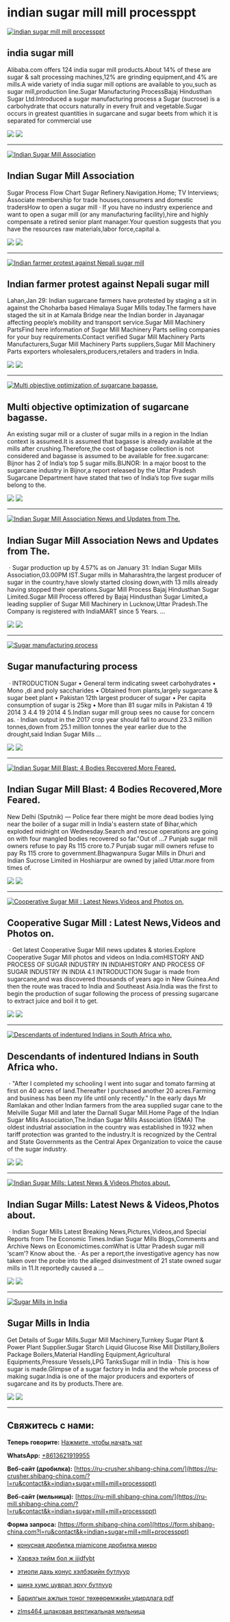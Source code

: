# indian sugar mill mill processppt

<a href="https://swt.shibang-china.com/?l=ru&img&k=indian+sugar+mill+mill+processppt" target="_blank">![indian sugar mill mill processppt](http://static.shibang-china.com/all-800x300/1203.jpg)</a>

## india sugar mill
Alibaba.com offers 124 india sugar mill products.About 14% of these are sugar &amp; salt processing machines,12% are grinding equipment,and 4% are mills.A wide variety of india sugar mill options are available to you,such as sugar mill,production line.Sugar Manufacturing ProcessBajaj Hindusthan Sugar Ltd.Introduced a sugar manufacturing process a Sugar (sucrose) is a carbohydrate that occurs naturally in every fruit and vegetable.Sugar occurs in greatest quantities in sugarcane and sugar beets from which it is separated for commercial use


<a href="https://whatsapp.shibangsoft.com/WhatsApp.php" target="_blank" title="WhatsApp">![](http://static.shibang-china.com/icon/whatsapp.png)</a> <a href="https://swt.shibang-china.com/?l=ru&icon&k=indian+sugar+mill+mill+processppt" target="_blank">![](http://static.shibang-china.com/icon/chat-ru.png)</a>

---

<a href="https://swt.shibang-china.com/?l=ru&img&k=indian+sugar+mill+mill+processppt" target="_blank">![Indian Sugar Mill Association](http://static.shibang-china.com/all-800x300/157.jpg)</a>

## Indian Sugar Mill Association
Sugar Process Flow Chart Sugar Refinery.Navigation.Home; TV Interviews; Associate membership for trade houses,consumers and domestic tradersHow to open a sugar mill&nbsp;&#0183;&#32;If you have no industry experience and want to open a sugar mill (or any manufacturing facility),hire and highly compensate a retired senior plant manager.Your question suggests that you have the resources raw materials,labor force,capital a.


<a href="https://whatsapp.shibangsoft.com/WhatsApp.php" target="_blank" title="WhatsApp">![](http://static.shibang-china.com/icon/whatsapp.png)</a> <a href="https://swt.shibang-china.com/?l=ru&icon&k=indian+sugar+mill+mill+processppt" target="_blank">![](http://static.shibang-china.com/icon/chat-ru.png)</a>

---

<a href="https://swt.shibang-china.com/?l=ru&img&k=indian+sugar+mill+mill+processppt" target="_blank">![Indian farmer protest against Nepali sugar mill](http://static.shibang-china.com/all-800x300/670.jpg)</a>

## Indian farmer protest against Nepali sugar mill
Lahan,Jan 29: Indian sugarcane farmers have protested by staging a sit in against the Choharba based Himalaya Sugar Mills today.The farmers have staged the sit in at Kamala Bridge near the Indian border in Jayanagar affecting people’s mobility and transport service.Sugar Mill Machinery PartsFind here information of Sugar Mill Machinery Parts selling companies for your buy requirements.Contact verified Sugar Mill Machinery Parts Manufacturers,Sugar Mill Machinery Parts suppliers,Sugar Mill Machinery Parts exporters wholesalers,producers,retailers and traders in India.


<a href="https://whatsapp.shibangsoft.com/WhatsApp.php" target="_blank" title="WhatsApp">![](http://static.shibang-china.com/icon/whatsapp.png)</a> <a href="https://swt.shibang-china.com/?l=ru&icon&k=indian+sugar+mill+mill+processppt" target="_blank">![](http://static.shibang-china.com/icon/chat-ru.png)</a>

---

<a href="https://swt.shibang-china.com/?l=ru&img&k=indian+sugar+mill+mill+processppt" target="_blank">![Multi objective optimization of sugarcane bagasse.](http://static.shibang-china.com/all-800x300/827.jpg)</a>

## Multi objective optimization of sugarcane bagasse.
An existing sugar mill or a cluster of sugar mills in a region in the Indian context is assumed.It is assumed that bagasse is already available at the mills after crushing.Therefore,the cost of bagasse collection is not considered and bagasse is assumed to be available for free.sugarcane: Bijnor has 2 of India’s top 5 sugar mills.BIJNOR: In a major boost to the sugarcane industry in Bijnor,a report released by the Uttar Pradesh Sugarcane Department have stated that two of India’s top five sugar mills belong to the.


<a href="https://whatsapp.shibangsoft.com/WhatsApp.php" target="_blank" title="WhatsApp">![](http://static.shibang-china.com/icon/whatsapp.png)</a> <a href="https://swt.shibang-china.com/?l=ru&icon&k=indian+sugar+mill+mill+processppt" target="_blank">![](http://static.shibang-china.com/icon/chat-ru.png)</a>

---

<a href="https://swt.shibang-china.com/?l=ru&img&k=indian+sugar+mill+mill+processppt" target="_blank">![Indian Sugar Mill Association News and Updates from The.](http://static.shibang-china.com/all-800x300/121.jpg)</a>

## Indian Sugar Mill Association News and Updates from The.
&nbsp;&#0183;&#32;Sugar production up by 4.57% as on January 31: Indian Sugar Mills Association,03.00PM IST.Sugar mills in Maharashtra,the largest producer of sugar in the country,have slowly started closing down,with 13 mills already having stopped their operations.Sugar Mill Process Bajaj Hindusthan Sugar Limited.Sugar Mill Process offered by Bajaj Hindusthan Sugar Limited,a leading supplier of Sugar Mill Machinery in Lucknow,Uttar Pradesh.The Company is registered with IndiaMART since 5 Years. …


<a href="https://whatsapp.shibangsoft.com/WhatsApp.php" target="_blank" title="WhatsApp">![](http://static.shibang-china.com/icon/whatsapp.png)</a> <a href="https://swt.shibang-china.com/?l=ru&icon&k=indian+sugar+mill+mill+processppt" target="_blank">![](http://static.shibang-china.com/icon/chat-ru.png)</a>

---

<a href="https://swt.shibang-china.com/?l=ru&img&k=indian+sugar+mill+mill+processppt" target="_blank">![Sugar manufacturing process](http://static.shibang-china.com/all-800x300/167.jpg)</a>

## Sugar manufacturing process
&nbsp;&#0183;&#32;INTRODUCTION Sugar • General term indicating sweet carbohydrates • Mono ,di and poly saccharides • Obtained from plants,largely sugarcane &amp; sugar beet plant • Pakistan 12th largest producer of sugar • Per capita consumption of sugar is 25kg • More than 81 sugar mills in Pakistan 4 19 2014 3 4.4 19 2014 4 5.Indian sugar mill group sees no cause for concern as.&nbsp;&#0183;&#32;Indian output in the 2017 crop year should fall to around 23.3 million tonnes,down from 25.1 million tonnes the year earlier due to the drought,said Indian Sugar Mills …


<a href="https://whatsapp.shibangsoft.com/WhatsApp.php" target="_blank" title="WhatsApp">![](http://static.shibang-china.com/icon/whatsapp.png)</a> <a href="https://swt.shibang-china.com/?l=ru&icon&k=indian+sugar+mill+mill+processppt" target="_blank">![](http://static.shibang-china.com/icon/chat-ru.png)</a>

---

<a href="https://swt.shibang-china.com/?l=ru&img&k=indian+sugar+mill+mill+processppt" target="_blank">![Indian Sugar Mill Blast: 4 Bodies Recovered,More Feared.](http://static.shibang-china.com/all-800x300/1092.jpg)</a>

## Indian Sugar Mill Blast: 4 Bodies Recovered,More Feared.
New Delhi (Sputnik) — Police fear there might be more dead bodies lying near the boiler of a sugar mill in India's eastern state of Bihar,which exploded midnight on Wednesday.Search and rescue operations are going on with four mangled bodies recovered so far.&quot;Out of …7 Punjab sugar mill owners refuse to pay Rs 115 crore to.7 Punjab sugar mill owners refuse to pay Rs 115 crore to government.Bhagwanpura Sugar Mills in Dhuri and Indian Sucrose Limited in Hoshiarpur are owned by jailed Uttar.more from times of.


<a href="https://whatsapp.shibangsoft.com/WhatsApp.php" target="_blank" title="WhatsApp">![](http://static.shibang-china.com/icon/whatsapp.png)</a> <a href="https://swt.shibang-china.com/?l=ru&icon&k=indian+sugar+mill+mill+processppt" target="_blank">![](http://static.shibang-china.com/icon/chat-ru.png)</a>

---

<a href="https://swt.shibang-china.com/?l=ru&img&k=indian+sugar+mill+mill+processppt" target="_blank">![Cooperative Sugar Mill : Latest News,Videos and Photos on.](http://static.shibang-china.com/all-800x300/1429.jpg)</a>

## Cooperative Sugar Mill : Latest News,Videos and Photos on.
&nbsp;&#0183;&#32;Get latest Cooperative Sugar Mill news updates &amp; stories.Explore Cooperative Sugar Mill photos and videos on India.comHISTORY AND PROCESS OF SUGAR INDUSTRY IN INDIAHISTORY AND PROCESS OF SUGAR INDUSTRY IN INDIA 4.1 INTRODUCTION Sugar is made from sugarcane,and was discovered thousands of years ago in New Guinea.And then the route was traced to India and Southeast Asia.India was the first to begin the production of sugar following the process of pressing sugarcane to extract juice and boil it to get.


<a href="https://whatsapp.shibangsoft.com/WhatsApp.php" target="_blank" title="WhatsApp">![](http://static.shibang-china.com/icon/whatsapp.png)</a> <a href="https://swt.shibang-china.com/?l=ru&icon&k=indian+sugar+mill+mill+processppt" target="_blank">![](http://static.shibang-china.com/icon/chat-ru.png)</a>

---

<a href="https://swt.shibang-china.com/?l=ru&img&k=indian+sugar+mill+mill+processppt" target="_blank">![Descendants of indentured Indians in South Africa who.](http://static.shibang-china.com/all-800x300/1202.jpg)</a>

## Descendants of indentured Indians in South Africa who.
&nbsp;&#0183;&#32;&quot;After I completed my schooling I went into sugar and tomato farming at first on 40 acres of land.Thereafter I purchased another 20 acres.Farming and business has been my life until only recently.&quot; In the early days Mr Ramlakan and other Indian farmers from the area supplied sugar cane to the Melville Sugar Mill and later the Darnall Sugar Mill.Home Page of the Indian Sugar Mills Association,The.Indian Sugar Mills Association (ISMA) The oldest industrial association in the country was established in 1932 when tariff protection was granted to the industry.It is recognized by the Central and State Governments as the Central Apex Organization to voice the cause of the sugar industry.


<a href="https://whatsapp.shibangsoft.com/WhatsApp.php" target="_blank" title="WhatsApp">![](http://static.shibang-china.com/icon/whatsapp.png)</a> <a href="https://swt.shibang-china.com/?l=ru&icon&k=indian+sugar+mill+mill+processppt" target="_blank">![](http://static.shibang-china.com/icon/chat-ru.png)</a>

---

<a href="https://swt.shibang-china.com/?l=ru&img&k=indian+sugar+mill+mill+processppt" target="_blank">![Indian Sugar Mills: Latest News &amp; Videos,Photos about.](http://static.shibang-china.com/all-800x300/159.jpg)</a>

## Indian Sugar Mills: Latest News &amp; Videos,Photos about.
&nbsp;&#0183;&#32;Indian Sugar Mills Latest Breaking News,Pictures,Videos,and Special Reports from The Economic Times.Indian Sugar Mills Blogs,Comments and Archive News on Economictimes.comWhat is Uttar Pradesh sugar mill ‘scam’? Know about the.&nbsp;&#0183;&#32;As per a report,the investigative agency has now taken over the probe into the alleged disinvestment of 21 state owned sugar mills in 11.It reportedly caused a …


<a href="https://whatsapp.shibangsoft.com/WhatsApp.php" target="_blank" title="WhatsApp">![](http://static.shibang-china.com/icon/whatsapp.png)</a> <a href="https://swt.shibang-china.com/?l=ru&icon&k=indian+sugar+mill+mill+processppt" target="_blank">![](http://static.shibang-china.com/icon/chat-ru.png)</a>

---

<a href="https://swt.shibang-china.com/?l=ru&img&k=indian+sugar+mill+mill+processppt" target="_blank">![Sugar Mills in India](http://static.shibang-china.com/all-800x300/484.jpg)</a>

## Sugar Mills in India
Get Details of Sugar Mills.Sugar Mill Machinery,Turnkey Sugar Plant &amp; Power Plant Supplier.Sugar Starch Liquid Glucose Rise Mill Distillary,Boilers Package Boilers,Material Handling Equipment,Agricultural Equipments,Pressure Vessels,LPG TanksSugar mill in India&nbsp;&#0183;&#32;This is how sugar is made.Glimpse of a sugar factory in India and the whole process of making sugar.India is one of the major producers and exporters of sugarcane and its by products.There are.


<a href="https://whatsapp.shibangsoft.com/WhatsApp.php" target="_blank" title="WhatsApp">![](http://static.shibang-china.com/icon/whatsapp.png)</a> <a href="https://swt.shibang-china.com/?l=ru&icon&k=indian+sugar+mill+mill+processppt" target="_blank">![](http://static.shibang-china.com/icon/chat-ru.png)</a>

---
## Свяжитесь с нами:

**Теперь говорите:** [Нажмите, чтобы начать чат](https://swt.shibang-china.com?l=ru&contact&k=indian+sugar+mill+mill+processppt)

**WhatsApp:**  [+8613621919955](https://whatsapp.shibangsoft.com/WhatsApp.php)

**Веб-сайт (дробилка):** [https://ru-crusher.shibang-china.com/](https://ru-crusher.shibang-china.com/?l=ru&contact&k=indian+sugar+mill+mill+processppt)

**Веб-сайт (мельница):** [https://ru-mill.shibang-china.com/](https://ru-mill.shibang-china.com/?l=ru&contact&k=indian+sugar+mill+mill+processppt)

**Форма запроса:** [https://form.shibang-china.com](https://form.shibang-china.com?l=ru&contact&k=indian+sugar+mill+mill+processppt)

* [конусная дробилка miamicone дробилка микро](../126/%D0%BA%D0%BE%D0%BD%D1%83%D1%81%D0%BD%D0%B0%D1%8F%20%D0%B4%D1%80%D0%BE%D0%B1%D0%B8%D0%BB%D0%BA%D0%B0%20miamicone%20%D0%B4%D1%80%D0%BE%D0%B1%D0%B8%D0%BB%D0%BA%D0%B0%20%D0%BC%D0%B8%D0%BA%D1%80%D0%BE.md)

* [Хэрвээ тийм бол ж jjjdfybt](../127/%D0%A5%D1%8D%D1%80%D0%B2%D1%8D%D1%8D%20%D1%82%D0%B8%D0%B9%D0%BC%20%D0%B1%D0%BE%D0%BB%20%D0%B6%20jjjdfybt.md)

* [этиопи дахь конус хэлбэрийн бутлуур](../127/%D1%8D%D1%82%D0%B8%D0%BE%D0%BF%D0%B8%20%D0%B4%D0%B0%D1%85%D1%8C%20%D0%BA%D0%BE%D0%BD%D1%83%D1%81%20%D1%85%D1%8D%D0%BB%D0%B1%D1%8D%D1%80%D0%B8%D0%B9%D0%BD%20%D0%B1%D1%83%D1%82%D0%BB%D1%83%D1%83%D1%80.md)

* [шинэ хумс цуврал эрүү бутлуур](../127/%D1%88%D0%B8%D0%BD%D1%8D%20%D1%85%D1%83%D0%BC%D1%81%20%D1%86%D1%83%D0%B2%D1%80%D0%B0%D0%BB%20%D1%8D%D1%80%D2%AF%D2%AF%20%D0%B1%D1%83%D1%82%D0%BB%D1%83%D1%83%D1%80.md)

* [Барилгын ажлын тоног төхөөрөмжийн удирдлага pdf](../129/%D0%91%D0%B0%D1%80%D0%B8%D0%BB%D0%B3%D1%8B%D0%BD%20%D0%B0%D0%B6%D0%BB%D1%8B%D0%BD%20%D1%82%D0%BE%D0%BD%D0%BE%D0%B3%20%D1%82%D3%A9%D1%85%D3%A9%D3%A9%D1%80%D3%A9%D0%BC%D0%B6%D0%B8%D0%B9%D0%BD%20%D1%83%D0%B4%D0%B8%D1%80%D0%B4%D0%BB%D0%B0%D0%B3%D0%B0%20pdf.md)

* [zlms464 шлаковая вертикальная мельница](../130/zlms464%20%D1%88%D0%BB%D0%B0%D0%BA%D0%BE%D0%B2%D0%B0%D1%8F%20%D0%B2%D0%B5%D1%80%D1%82%D0%B8%D0%BA%D0%B0%D0%BB%D1%8C%D0%BD%D0%B0%D1%8F%20%D0%BC%D0%B5%D0%BB%D1%8C%D0%BD%D0%B8%D1%86%D0%B0.md)